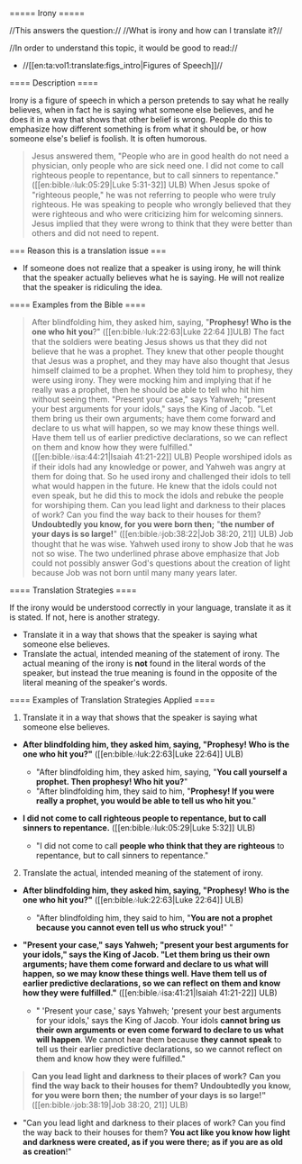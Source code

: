 ===== Irony =====

//This answers the question:// //What is irony and how can I translate it?//

//In order to understand this topic, it would be good to read://
  * //[[en:ta:vol1:translate:figs_intro|Figures of Speech]]//

==== Description ====

Irony is a figure of speech in which a person pretends to say what he really believes, when in fact he is saying what someone else believes, and he does it in a way that shows that other belief is wrong. People do this to emphasize how different something is from what it should be, or how someone else's belief is foolish. It is often humorous.
>Jesus answered them, "People who are in good health do not need a physician, only people who are sick need one. I did not come to call righteous people to repentance, but to call sinners to repentance." ([[en:bible:notes:luk:05:29|Luke 5:31-32]] ULB)
When Jesus spoke of "righteous people," he was not referring to people who were truly righteous. He was speaking to people who wrongly believed that they were righteous and who were criticizing him for welcoming sinners. Jesus implied that they were wrong to think that they were better than others and did not need to repent.

=== Reason this is a translation issue === 

  * If someone does not realize that a speaker is using irony, he will think that the speaker actually believes what he is saying. He will not realize that the speaker is ridiculing the idea. 

==== Examples from the Bible ====

>After blindfolding him, they asked him, saying, "__Prophesy! Who is the one who hit you__?" ([[en:bible:notes:luk:22:63|Luke 22:64 ]]ULB)
The fact that the soldiers were beating Jesus shows us that they did not believe that he was a prophet. They knew that other people thought that Jesus was a prophet, and they may have also thought that Jesus himself claimed to be a prophet. When they told him to prophesy, they were using irony. They were mocking him and implying that if he really was a prophet, then he should be able to tell who hit him without seeing them. 
>"Present your case," says Yahweh; "present your best arguments for your idols," says the King of Jacob. "Let them bring us their own arguments; have them come forward and declare to us what will happen, so we may know these things well. Have them tell us of earlier predictive declarations, so we can reflect on them and know how they were fulfilled."  ([[en:bible:notes:isa:44:21|Isaiah 41:21-22]] ULB)
People worshiped idols as if their idols had any knowledge or power, and Yahweh was angry at them for doing that. So he used irony and challenged their idols to tell what would happen in the future. He knew that the idols could not even speak, but he did this to mock the idols and rebuke the people for worshiping them.
>Can you lead light and darkness to their places of work?
>Can you find the way back to their houses for them?
>__Undoubtedly you know, for you were born then;__
>"__the number of your days is so large!__" ([[en:bible:notes:job:38:22|Job 38:20, 21]] ULB)
Job thought that he was wise. Yahweh used irony to show Job that he was not so wise. The two underlined phrase above emphasize that Job could not possibly answer God's questions about the creation of light because Job was not born until many many years later.

==== Translation Strategies ====

If the irony would be understood correctly in your language, translate it as it is stated. If not, here is another strategy.
  - Translate it in a way that shows that the speaker is saying what someone else believes.  
  - Translate the actual, intended meaning of the statement of irony. The actual meaning of the irony is __not__ found in the literal words of the speaker, but instead the true meaning is found in the opposite of the literal meaning of the speaker's words.     

==== Examples of Translation Strategies Applied ====

1. Translate it in a way that shows that the speaker is saying what someone else believes.  

  * **After blindfolding him, they asked him, saying, "__Prophesy! Who is the one who hit you__?"** ([[en:bible:notes:luk:22:63|Luke 22:64]] ULB)
    * "After blindfolding him, they asked him, saying, "__You call yourself a prophet. Then prophesy! Who hit you?__"
    * "After blindfolding him, they said to him, "__Prophesy! If you were really a prophet, you would be able to tell us who hit you__."

  * **I did not come to call __righteous people__ to repentance, but to call sinners to repentance.** ([[en:bible:notes:luk:05:29|Luke 5:32]] ULB)
    * "I did not come to call __people who think that they are righteous__ to repentance, but to call sinners to repentance."

2. Translate the actual, intended meaning of the statement of irony.
  * **After blindfolding him, they asked him, saying, "__Prophesy! Who is the one who hit you__?"** ([[en:bible:notes:luk:22:63|Luke 22:64]] ULB)
    * "After blindfolding him, they said to him, "__You are not a prophet because you cannot even tell us who struck you!__" "

  * **"Present your case," says Yahweh; "present your best arguments for your idols," says the King of Jacob. "Let them bring us their own arguments; have them come forward and declare to us what will happen, so we may know these things well. Have them tell us of earlier predictive declarations, so we can reflect on them and know how they were fulfilled."**  ([[en:bible:notes:isa:41:21|Isaiah 41:21-22]] ULB)
    * " 'Present your case,' says Yahweh; 'present your best arguments for your idols,' says the King of Jacob. Your idols __cannot bring us their own arguments or even come forward to  declare to us what will happen__. We cannot hear them because __they cannot speak__ to tell us their earlier predictive declarations, so we cannot reflect on them and know how they were fulfilled."

>**Can you lead light and darkness to their places of work?**
>**Can you find the way back to their houses for them?**
>**__Undoubtedly you know, for you were born then;__**
>**__the number of your days is so large!__"** ([[en:bible:notes:job:38:19|Job 38:20, 21]] ULB)

  * "Can you lead light and darkness to their places of work? Can you find the way back to their houses for them? __You act like you know how light and darkness were created, as if you were there; as if you are as old as creation__!" 
